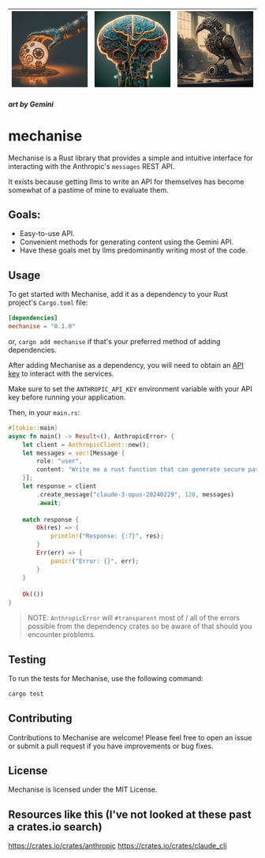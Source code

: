 | ![Banner  1](./readme_assets/3.jpg) | ![Banner  2](./readme_assets/1.jpg) | ![Banner  3](./readme_assets/2.jpg) |
| --------------------------------- | ----------------------------------- | ----------------------------------- |

##### _art by Gemini_

# mechanise

Mechanise is a Rust library that provides a simple and intuitive interface for interacting with the Anthropic's `messages` REST API.

It exists because getting llms to write an API for themselves has become somewhat of a pastime of mine to evaluate them.

## Goals:

- Easy-to-use API.
- Convenient methods for generating content using the Gemini API.
- Have these goals met by llms predominantly writing most of the code.

## Usage

To get started with Mechanise, add it as a dependency to your Rust project's `Cargo.toml` file:

```toml
[dependencies]
mechanise = "0.1.0"
```

or, `cargo add mechanise` if that's your preferred method of adding dependencies.

After adding Mechanise as a dependency, you will need to obtain an [API key](https://console.anthropic.com/settings/keys) to interact with the services.

Make sure to set the `ANTHROPIC_API_KEY` environment variable with your API key before running your application.

Then, in your `main.rs`:

```rust
#[tokio::main]
async fn main() -> Result<(), AnthropicError> {
    let client = AnthropicClient::new();
    let messages = vec![Message {
        role: "user",
        content: "Write me a rust function that can generate secure passwords",
    }];
    let response = client
        .create_message("claude-3-opus-20240229", 128, messages)
        .await;

    match response {
        Ok(res) => {
            println!("Response: {:?}", res);
        }
        Err(err) => {
            panic!("Error: {}", err);
        }
    }

    Ok(())
}
```

> NOTE: `AnthropicError` will `#transparent` most of / all of the errors possible from the dependency crates so be aware of that should you encounter problems.

## Testing

To run the tests for Mechanise, use the following command:

```sh
cargo test
```

## Contributing

Contributions to Mechanise are welcome! Please feel free to open an issue or submit a pull request if you have improvements or bug fixes.

## License

Mechanise is licensed under the MIT License.


## Resources like this (I've not looked at these past a crates.io search)
https://crates.io/crates/anthropic
https://crates.io/crates/claude_cli